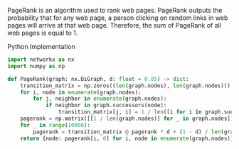 PageRank is an algorithm used to rank web pages. PageRank outputs the probability that for any web page, a person clicking on random links in web pages will arrive at that web page. Therefore, the sum of PageRank of all web pages is equal to 1.

Python Implementation
```python
import networkx as nx
import numpy as np

def PageRank(graph: nx.DiGraph, d: float = 0.85) -> dict:
    transition_matrix = np.zeros((len(graph.nodes), len(graph.nodes)))
    for i, node in enumerate(graph.nodes):
        for j, neighbor in enumerate(graph.nodes):
            if neighbor in graph.successors(node):
                transition_matrix[j, i] = 1 / len([i for i in graph.successors(node)])
    pagerank = np.matrix([[1 / len(graph.nodes)] for _ in graph.nodes])
    for _ in range(10000):
        pagerank = transition_matrix @ pagerank * d + (1 - d) / len(graph.nodes)
    return {node: pagerank[i, 0] for i, node in enumerate(graph.nodes)}
```